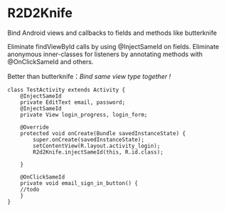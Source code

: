 # R2D2Knife
Bind Android views and callbacks to fields and methods like butterknife

Eliminate findViewById calls by using @InjectSameId on fields.
Eliminate anonymous inner-classes for listeners by annotating methods with @OnClickSameId and others.

Better than butterknife：*Bind same view type together !*

    class TestActivity extends Activity {
        @InjectSameId
        private EditText email, password;
        @InjectSameId
        private View login_progress, login_form;

        @Override
        protected void onCreate(Bundle savedInstanceState) {
            super.onCreate(savedInstanceState);
            setContentView(R.layout.activity_login);
            R2d2Knife.injectSameId(this, R.id.class);

        }

        @OnClickSameId
        private void email_sign_in_button() {
        //todo
        }
    }
